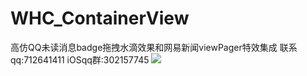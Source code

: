 # WHC_ContainerView
高仿QQ未读消息badge拖拽水滴效果和网易新闻viewPager特效集成
联系qq:712641411
iOSqq群:302157745
 ![](https://github.com/netyouli/WHC_-ContainerView/blob/master/images/os.gif)
